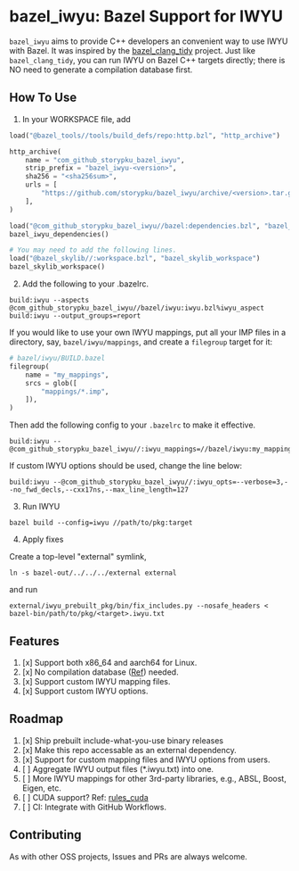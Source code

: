 # bazel_iwyu: Bazel Support for IWYU

`bazel_iwyu` aims to provide C++ developers an convenient way to use IWYU with Bazel. It was inspired by the [bazel_clang_tidy](https://github.com/erenon/bazel_clang_tidy) project. Just like `bazel_clang_tidy`, you can run IWYU on Bazel C++ targets directly; there is NO need to generate a compilation database first.

## How To Use

1. In your WORKSPACE file, add

```python
load("@bazel_tools//tools/build_defs/repo:http.bzl", "http_archive")

http_archive(
    name = "com_github_storypku_bazel_iwyu",
    strip_prefix = "bazel_iwyu-<version>",
    sha256 = "<sha256sum>",
    urls = [
        "https://github.com/storypku/bazel_iwyu/archive/<version>.tar.gz",
    ],
)

load("@com_github_storypku_bazel_iwyu//bazel:dependencies.bzl", "bazel_iwyu_dependencies")
bazel_iwyu_dependencies()

# You may need to add the following lines.
load("@bazel_skylib//:workspace.bzl", "bazel_skylib_workspace")
bazel_skylib_workspace()
```

2. Add the following to your .bazelrc.

```
build:iwyu --aspects @com_github_storypku_bazel_iwyu//bazel/iwyu:iwyu.bzl%iwyu_aspect
build:iwyu --output_groups=report
```


If you would like to use your own IWYU mappings, put all your IMP files in a directory, say,
`bazel/iwyu/mappings`, and create a `filegroup` target for it:

```python
# bazel/iwyu/BUILD.bazel
filegroup(
    name = "my_mappings",
    srcs = glob([
        "mappings/*.imp",
    ]),
)
```

Then add the following config to your `.bazelrc` to make it effective.

```
build:iwyu --@com_github_storypku_bazel_iwyu//:iwyu_mappings=//bazel/iwyu:my_mappings
```

If custom IWYU options should be used, change the line below:

```
build:iwyu --@com_github_storypku_bazel_iwyu//:iwyu_opts=--verbose=3,--no_fwd_decls,--cxx17ns,--max_line_length=127
```

3. Run IWYU

```shell
bazel build --config=iwyu //path/to/pkg:target
```

4. Apply fixes

Create a top-level "external" symlink,

```shell
ln -s bazel-out/../../../external external
```

and run

```shell
external/iwyu_prebuilt_pkg/bin/fix_includes.py --nosafe_headers < bazel-bin/path/to/pkg/<target>.iwyu.txt
```

## Features

1. [x] Support both x86_64 and aarch64 for Linux.
2. [x] No compilation database ([Ref](https://sarcasm.github.io/notes/dev/compilation-database.html)) needed.
3. [x] Support custom IWYU mapping files.
4. [x] Support custom IWYU options.

## Roadmap

1. [x] Ship prebuilt include-what-you-use binary releases
2. [x] Make this repo accessable as an external dependency.
3. [x] Support for custom mapping files and IWYU options from users.
4. [ ] Aggregate IWYU output files (*.iwyu.txt) into one.
5. [ ] More IWYU mappings for other 3rd-party libraries, e.g., ABSL, Boost, Eigen, etc.
6. [ ] CUDA support?  Ref: [rules_cuda](https://github.com/tensorflow/runtime/tree/master/third_party/rules_cuda)
7. [ ] CI: Integrate with GitHub Workflows.

## Contributing
As with other OSS projects, Issues and PRs are always welcome.
